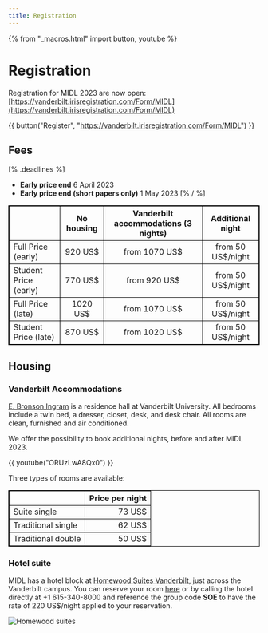 ```yaml
---
title: Registration
---
```

{% from "_macros.html" import button, youtube %}
<style type="text/css">

table, td, th{
        border-collapse: collapse;
        border: 1px solid black;
}
</style>

# Registration

Registration for MIDL 2023 are now open: [https://vanderbilt.irisregistration.com/Form/MIDL](https://vanderbilt.irisregistration.com/Form/MIDL)

{{ button("Register", "https://vanderbilt.irisregistration.com/Form/MIDL") }}

## Fees

[% .deadlines %]
* **Early price end** 6 April 2023
* **Early price end (short papers only)** 1 May 2023
[% / %]

<center>

|                       | No housing | Vanderbilt accommodations (3 nights) | Additional night |
|:----------------------|:----------------:|:------------------------------------:|:----------------:|
| Full Price (early)    | 920 US$          | from 1070 US$                 | from 50 US$/night |
| Student Price (early) | 770 US$          | from 920 US$                  | from 50 US$/night |
| Full Price (late)     | 1020 US$         | from 1070 US$                 | from 50 US$/night |
| Student Price (late)  | 870 US$          | from 1020 US$                  | from 50 US$/night |

</center>


## Housing
### Vanderbilt Accommodations
[E. Bronson Ingram](https://www.vanderbilt.edu/ohare/e-bronson-ingram-college/) is a residence hall at Vanderbilt University. All bedrooms include a twin bed, a dresser, closet, desk, and desk chair. All rooms are clean, furnished and air conditioned.

We offer the possibility to book additional nights, before and after MIDL 2023.

{{ youtube("ORUzLwA8Qx0") }}

Three types of rooms are available:

<center>

| | Price per night |
|:-|-:|
| Suite single | 73 US$ |
| Traditional single | 62 US$ |
| Traditional double | 50 US$ |

</center>

### Hotel suite
MIDL has a hotel block at [Homewood Suites Vanderbilt](https://group.homewood-suites.com/qd8cx1), just across the Vanderbilt campus. You can reserve your room [here](https://group.homewood-suites.com/qd8cx1) or by calling the hotel directly at +1 615-340-8000 and reference the group code **SOE** to have the rate of 220 US$/night applied to your reservation.

![Homewood suites](https://www.hilton.com/im/en/BNAVBHW/7577571/bnavbhw-exterior-dusk.jpg?impolicy=crop&cw=4600&ch=1931&gravity=NorthWest&xposition=0&yposition=568&rw=1220&rh=512)
